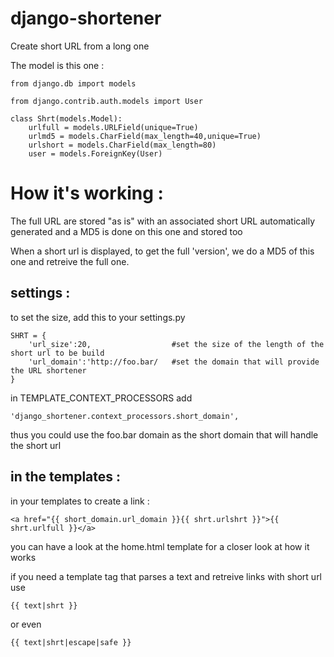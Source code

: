 django-shortener
================

Create short URL from a long one

The model is this one :


    from django.db import models

    from django.contrib.auth.models import User
 
    class Shrt(models.Model):
	    urlfull = models.URLField(unique=True)
	    urlmd5 = models.CharField(max_length=40,unique=True)
	    urlshort = models.CharField(max_length=80)
	    user = models.ForeignKey(User)



How it's working :
=================

The full URL are stored "as is" with an associated short URL automatically generated and a MD5 is done on this one and stored too

When a short url is displayed, to get the full 'version', we do a MD5 of this one and retreive the full one.    

settings : 
----------
to set the size, add this to your settings.py

	
	SHRT = {
    	'url_size':20, 					#set the size of the length of the short url to be build
    	'url_domain':'http://foo.bar/ 	#set the domain that will provide the URL shortener
    } 
    
in TEMPLATE_CONTEXT_PROCESSORS add 

    'django_shortener.context_processors.short_domain',

thus you could use the foo.bar domain as the short domain that will handle the short url 

in the templates : 
------------------
in your templates to create a link : 

    <a href="{{ short_domain.url_domain }}{{ shrt.urlshrt }}">{{ shrt.urlfull }}</a>  

you can have a look at the home.html template for a closer look at how it works

if you need a template tag that parses a text and retreive links with short url use 
   
    {{ text|shrt }}
   
or even 

    {{ text|shrt|escape|safe }}
